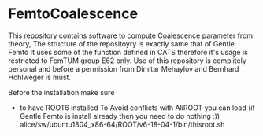 # FemtoCoalescence

This repository contains software to compute Coalescence parameter from theory,
The structure of the repositoyry is exactly same that of Gentle Femto
It uses some of the function defined in CATS therefore it's usage is restricted to FemTUM group E62 only.
Use of this repository is complitely personal and before a permission from Dimitar Mehaylov and Bernhard Hohlweger is must.

Before the installation make sure
- to have ROOT6 installed 
To Avoid conflicts with AliROOT you can load (if Gentle Femto is install already then you need to do nothing :))
alice/sw/ubuntu1804_x86-64/ROOT/v6-18-04-1/bin/thisroot.sh

